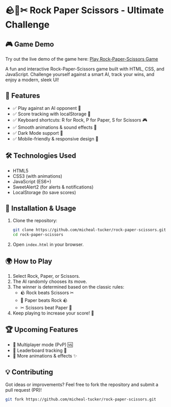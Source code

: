 # 🪨📄✂ Rock Paper Scissors - Ultimate Challenge

## 🎮 Game Demo
Try out the live demo of the game here: [Play Rock-Paper-Scissors Game](https://rock-papar-scissor-game.netlify.app/)

A fun and interactive Rock-Paper-Scissors game built with HTML, CSS, and JavaScript. Challenge yourself against a smart AI, track your wins, and enjoy a modern, sleek UI!

## 🚀 Features
- ✅ Play against an AI opponent 🤖
- ✅ Score tracking with localStorage 💾
- ✅ Keyboard shortcuts: R for Rock, P for Paper, S for Scissors 🎮
- ✅ Smooth animations & sound effects 🎵
- ✅ Dark Mode support 🌙
- ✅ Mobile-friendly & responsive design 📱

## 🛠 Technologies Used
- HTML5
- CSS3 (with animations)
- JavaScript (ES6+)
- SweetAlert2 (for alerts & notifications)
- LocalStorage (to save scores)

## 📂 Installation & Usage

1. Clone the repository:
    ```bash
    git clone https://github.com/micheal-tucker/rock-paper-scissors.git
    cd rock-paper-scissors
    ```

2. Open `index.html` in your browser.

## 🌍 How to Play
1. Select Rock, Paper, or Scissors.
2. The AI randomly chooses its move.
3. The winner is determined based on the classic rules:
    - 🪨 Rock beats Scissors ✂
    - 📄 Paper beats Rock 🪨
    - ✂ Scissors beat Paper 📄
4. Keep playing to increase your score! 🎉

## 🏆 Upcoming Features
- 🔹 Multiplayer mode (PvP) 🆚
- 🔹 Leaderboard tracking 🏅
- 🔹 More animations & effects ✨

## 💡 Contributing
Got ideas or improvements? Feel free to fork the repository and submit a pull request (PR)!

```bash
git fork https://github.com/micheal-tucker/rock-paper-scissors.git
